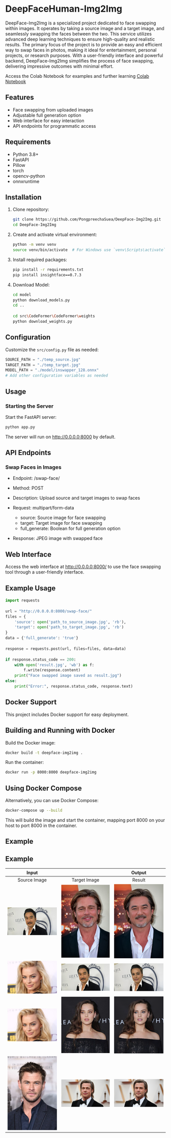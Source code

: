 # DeepFaceHuman-Img2Img

DeepFace-Img2Img is a specialized project dedicated to face swapping within images. It operates by taking a source image and a target image, and seamlessly swapping the faces between the two. This service utilizes advanced deep learning techniques to ensure high-quality and realistic results. The primary focus of the project is to provide an easy and efficient way to swap faces in photos, making it ideal for entertainment, personal projects, or research purposes. With a user-friendly interface and powerful backend, DeepFace-Img2Img simplifies the process of face swapping, delivering impressive outcomes with minimal effort.

Access the Colab Notebook for examples and further learning [Colab Notebook](https://colab.research.google.com/drive/1cJGRSdM8j7WJ3WrXcQ2ESiTxGHW0SG5I?usp=sharing)


## Features

- Face swapping from uploaded images
- Adjustable full generation option
- Web interface for easy interaction
- API endpoints for programmatic access

## Requirements

- Python 3.8+
- FastAPI
- Pillow
- torch
- opencv-python
- onnxruntime

## Installation

1. Clone repository:
    ```bash
    git clone https://github.com/PongpreechaSuea/DeepFace-Img2Img.git
    cd DeepFace-Img2Img
    ```

2. Create and activate virtual environment:
    ```bash
    python -m venv venv
    source venv/bin/activate  # For Windows use `venv\Scripts\activate`
    ```

3. Install required packages:
    ```bash
    pip install -r requirements.txt
    pip install insightface==0.7.3
    ```

4. Download Model:
    ```bash
    cd model
    python download_models.py
    cd ..

    cd src\CodeFormer\CodeFormer\weights
    python download_weights.py
    ```


## Configuration

Customize the `src/config.py` file as needed:

```python
SOURCE_PATH = "./temp_source.jpg"
TARGET_PATH = "./temp_target.jpg"
MODEL_PATH = "./model/inswapper_128.onnx"
# Add other configuration variables as needed
```

## Usage
### Starting the Server
Start the FastAPI server:
```bash
python app.py
```
The server will run on http://0.0.0.0:8000 by default.

## API Endpoints
### Swap Faces in Images

- Endpoint: /swap-face/
- Method: POST
- Description: Upload source and target images to swap faces
- Request: multipart/form-data

    - source: Source image for face swapping
    - target: Target image for face swapping
    - full_generate: Boolean for full generation option


- Response: JPEG image with swapped face

## Web Interface
Access the web interface at http://0.0.0.0:8000/ to use the face swapping tool through a user-friendly interface.

## Example Usage
```python
import requests

url = "http://0.0.0.0:8000/swap-face/"
files = {
    'source': open('path_to_source_image.jpg', 'rb'),
    'target': open('path_to_target_image.jpg', 'rb')
}
data = {'full_generate': 'true'}

response = requests.post(url, files=files, data=data)

if response.status_code == 200:
    with open('result.jpg', 'wb') as f:
        f.write(response.content)
    print("Face swapped image saved as result.jpg")
else:
    print("Error:", response.status_code, response.text)
```


## Docker Support
This project includes Docker support for easy deployment.

## Building and Running with Docker
Build the Docker image:

```bash
docker build -t deepface-img2img .
```

Run the container:
```bash
docker run -p 8000:8000 deepface-img2img
```

## Using Docker Compose
Alternatively, you can use Docker Compose:
```bash
docker-compose up --build
```

This will build the image and start the container, mapping port 8000 on your host to port 8000 in the container.

## Example

<!-- <p align="center">
    <img src="./assets/results4.png" alt="Example Output" width="300"/>
    <img src="./assets/results4.png" alt="Example Output" width="300"/>
    <img src="./assets/results4.png" alt="Example Output" width="300"/>
</p> -->


## Example

| Input |  | Output |
|:-----:|:-----:|:------:|
| Source Image | Target Image | Result |
| <img src="./assets/image3.jpg" alt="Source Image" width="250"/> | <img src="./assets/image1.jpg" alt="Target Image" width="250"/> | <img src="./assets/results1.png" alt="Result Image" width="250"/> |
| <img src="./assets/image5.jpg" alt="Source Image" width="250"/> | <img src="./assets/image3.jpg" alt="Target Image" width="250"/> | <img src="./assets/results2.png" alt="Result Image" width="250"/> |
| <img src="./assets/image5.jpg" alt="Source Image" width="250"/> | <img src="./assets/image2.jpg" alt="Target Image" width="250"/> | <img src="./assets/results3.png" alt="Result Image" width="250"/> |
| <img src="./assets/image6.jpg" alt="Source Image" width="250"/> | <img src="./assets/image7.jpg" alt="Target Image" width="250"/> | <img src="./assets/results4.png" alt="Result Image" width="250"/> |
